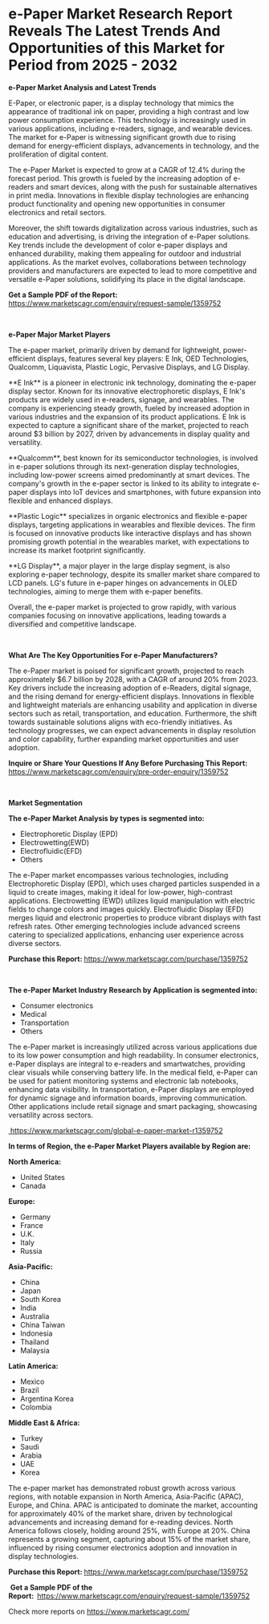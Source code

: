 <p><h1>e-Paper Market Research Report Reveals The Latest Trends And Opportunities of this Market for Period from 2025 - 2032</h1></p><p><strong>e-Paper Market Analysis and Latest Trends</strong></p>
<p><p>E-Paper, or electronic paper, is a display technology that mimics the appearance of traditional ink on paper, providing a high contrast and low power consumption experience. This technology is increasingly used in various applications, including e-readers, signage, and wearable devices. The market for e-Paper is witnessing significant growth due to rising demand for energy-efficient displays, advancements in technology, and the proliferation of digital content.</p><p>The e-Paper Market is expected to grow at a CAGR of 12.4% during the forecast period. This growth is fueled by the increasing adoption of e-readers and smart devices, along with the push for sustainable alternatives in print media. Innovations in flexible display technologies are enhancing product functionality and opening new opportunities in consumer electronics and retail sectors. </p><p>Moreover, the shift towards digitalization across various industries, such as education and advertising, is driving the integration of e-Paper solutions. Key trends include the development of color e-paper displays and enhanced durability, making them appealing for outdoor and industrial applications. As the market evolves, collaborations between technology providers and manufacturers are expected to lead to more competitive and versatile e-Paper solutions, solidifying its place in the digital landscape.</p></p>
<p><strong>Get a Sample PDF of the Report:&nbsp;</strong> <a href="https://www.marketscagr.com/enquiry/request-sample/1359752?utm_campaign=3271&utm_medium=2&utm_source=Github&utm_content=ia&utm_term=22032025&utm_id=e-paper">https://www.marketscagr.com/enquiry/request-sample/1359752</a></p>
<p>&nbsp;</p>
<p><strong>e-Paper Major Market Players</strong></p>
<p><p>The e-paper market, primarily driven by demand for lightweight, power-efficient displays, features several key players: E Ink, OED Technologies, Qualcomm, Liquavista, Plastic Logic, Pervasive Displays, and LG Display. </p><p>**E Ink** is a pioneer in electronic ink technology, dominating the e-paper display sector. Known for its innovative electrophoretic displays, E Ink's products are widely used in e-readers, signage, and wearables. The company is experiencing steady growth, fueled by increased adoption in various industries and the expansion of its product applications. E Ink is expected to capture a significant share of the market, projected to reach around $3 billion by 2027, driven by advancements in display quality and versatility.</p><p>**Qualcomm**, best known for its semiconductor technologies, is involved in e-paper solutions through its next-generation display technologies, including low-power screens aimed predominantly at smart devices. The company's growth in the e-paper sector is linked to its ability to integrate e-paper displays into IoT devices and smartphones, with future expansion into flexible and enhanced displays.</p><p>**Plastic Logic** specializes in organic electronics and flexible e-paper displays, targeting applications in wearables and flexible devices. The firm is focused on innovative products like interactive displays and has shown promising growth potential in the wearables market, with expectations to increase its market footprint significantly.</p><p>**LG Display**, a major player in the large display segment, is also exploring e-paper technology, despite its smaller market share compared to LCD panels. LG's future in e-paper hinges on advancements in OLED technologies, aiming to merge them with e-paper benefits.</p><p>Overall, the e-paper market is projected to grow rapidly, with various companies focusing on innovative applications, leading towards a diversified and competitive landscape.</p></p>
<p>&nbsp;</p>
<p><strong>What Are The Key Opportunities For e-Paper Manufacturers?</strong></p>
<p><p>The e-Paper market is poised for significant growth, projected to reach approximately $6.7 billion by 2028, with a CAGR of around 20% from 2023. Key drivers include the increasing adoption of e-Readers, digital signage, and the rising demand for energy-efficient displays. Innovations in flexible and lightweight materials are enhancing usability and application in diverse sectors such as retail, transportation, and education. Furthermore, the shift towards sustainable solutions aligns with eco-friendly initiatives. As technology progresses, we can expect advancements in display resolution and color capability, further expanding market opportunities and user adoption.</p></p>
<p><strong>Inquire or Share Your Questions If Any Before Purchasing This Report:</strong> <a href="https://www.marketscagr.com/enquiry/pre-order-enquiry/1359752?utm_campaign=3271&utm_medium=2&utm_source=Github&utm_content=ia&utm_term=22032025&utm_id=e-paper">https://www.marketscagr.com/enquiry/pre-order-enquiry/1359752</a></p>
<p>&nbsp;</p>
<p><strong>Market Segmentation</strong></p>
<p><strong>The e-Paper Market Analysis by types is segmented into:</strong></p>
<p><ul><li>Electrophoretic Display (EPD)</li><li>Electrowetting(EWD)</li><li>Electrofluidic(EFD)</li><li>Others</li></ul></p>
<p><p>The e-Paper market encompasses various technologies, including Electrophoretic Display (EPD), which uses charged particles suspended in a liquid to create images, making it ideal for low-power, high-contrast applications. Electrowetting (EWD) utilizes liquid manipulation with electric fields to change colors and images quickly. Electrofluidic Display (EFD) merges liquid and electronic properties to produce vibrant displays with fast refresh rates. Other emerging technologies include advanced screens catering to specialized applications, enhancing user experience across diverse sectors.</p></p>
<p><strong>Purchase this Report:&nbsp;</strong><a href="https://www.marketscagr.com/purchase/1359752?utm_campaign=3271&utm_medium=2&utm_source=Github&utm_content=ia&utm_term=22032025&utm_id=e-paper">https://www.marketscagr.com/purchase/1359752</a></p>
<p>&nbsp;</p>
<p><strong>The e-Paper Market Industry Research by Application is segmented into:</strong></p>
<p><ul><li>Consumer electronics</li><li>Medical</li><li>Transportation</li><li>Others</li></ul></p>
<p><p>The e-Paper market is increasingly utilized across various applications due to its low power consumption and high readability. In consumer electronics, e-Paper displays are integral to e-readers and smartwatches, providing clear visuals while conserving battery life. In the medical field, e-Paper can be used for patient monitoring systems and electronic lab notebooks, enhancing data visibility. In transportation, e-Paper displays are employed for dynamic signage and information boards, improving communication. Other applications include retail signage and smart packaging, showcasing versatility across sectors.</p></p>
<p><a href="https://www.marketscagr.com/global-e-paper-market-r1359752?utm_campaign=3271&utm_medium=2&utm_source=Github&utm_content=ia&utm_term=22032025&utm_id=e-paper">&nbsp;https://www.marketscagr.com/global-e-paper-market-r1359752</a></p>
<p><strong>In terms of Region, the e-Paper Market Players available by Region are:</strong></p>
<p>
    <p> <strong> North America: </strong>
        <ul>
            <li>United States</li>
            <li>Canada</li>
        </ul>
        </p> 
    <p> <strong> Europe: </strong>
        <ul>
            <li>Germany</li>
            <li>France</li>
            <li>U.K.</li>
            <li>Italy</li>
            <li>Russia</li>
        </ul>
        </p> 
    <p> <strong> Asia-Pacific: </strong>
        <ul>
            <li>China</li>
            <li>Japan</li>
            <li>South Korea</li>
            <li>India</li>
            <li>Australia</li>
            <li>China Taiwan</li>
            <li>Indonesia</li>
            <li>Thailand</li>
            <li>Malaysia</li>
        </ul>
        </p> 
    <p> <strong> Latin America: </strong>
        <ul>
            <li>Mexico</li>
            <li>Brazil</li>
            <li>Argentina Korea</li>
            <li>Colombia</li>
        </ul>
        </p> 
    <p> <strong> Middle East & Africa: </strong>
        <ul>
            <li>Turkey</li>
            <li>Saudi</li>
            <li>Arabia</li>
            <li>UAE</li>
            <li>Korea</li>
        </ul>
    </p>
    </p>
<p><p>The e-paper market has demonstrated robust growth across various regions, with notable expansion in North America, Asia-Pacific (APAC), Europe, and China. APAC is anticipated to dominate the market, accounting for approximately 40% of the market share, driven by technological advancements and increasing demand for e-reading devices. North America follows closely, holding around 25%, with Europe at 20%. China represents a growing segment, capturing about 15% of the market share, influenced by rising consumer electronics adoption and innovation in display technologies.</p></p>
<p><strong>Purchase this Report: </strong><a href="https://www.marketscagr.com/purchase/1359752?utm_campaign=3271&utm_medium=2&utm_source=Github&utm_content=ia&utm_term=22032025&utm_id=e-paper">https://www.marketscagr.com/purchase/1359752</a></p>
<p>&nbsp;<strong>Get a Sample PDF of the Report:&nbsp;&nbsp;</strong><a href="https://www.marketscagr.com/enquiry/request-sample/1359752?utm_campaign=3271&utm_medium=2&utm_source=Github&utm_content=ia&utm_term=22032025&utm_id=e-paper">https://www.marketscagr.com/enquiry/request-sample/1359752</a></p>
<p><strong></strong></p>
<p>Check more reports on <a href="https://www.marketscagr.com/?utm_campaign=3271&utm_medium=2&utm_source=Github&utm_content=ia&utm_term=22032025&utm_id=e-paper">https://www.marketscagr.com/</a></p>